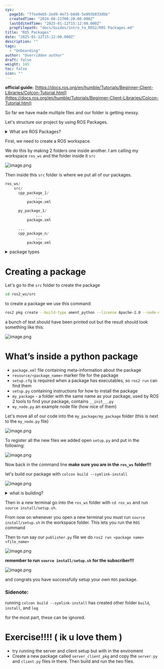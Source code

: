 ```yaml
---
sys:
  pageId: "7fea9eb5-2ed9-4e73-b6d6-5e093b833dbb"
  createdTime: "2024-08-21T00:28:00.000Z"
  lastEditedTime: "2025-01-12T15:12:00.000Z"
  propFilepath: "docs/Guides/intro_to_ROS2/ROS Packages.md"
title: "ROS Packages"
date: "2025-01-12T15:12:00.000Z"
description: ""
tags:
  - "Onboarding"
author: "Overridden author"
draft: false
weight: 145
toc: false
icon: ""
---
```


**official guide:** [https://docs.ros.org/en/humble/Tutorials/Beginner-Client-Libraries/Colcon-Tutorial.html](https://docs.ros.org/en/humble/Tutorials/Beginner-Client-Libraries/Colcon-Tutorial.html)

So far we have made multiple files and our folder is getting messy.

Let's structure our project by using ROS Packages.

<details>

<summary>What are ROS Packages?</summary>

ROS Packages are, as the name implies, packages of code that are highly sharable between ROS developers.

They consist of a folder, `package.xml` file, and source code

```python
      cpp_package_1/
		      ... imagine much code files here ..
          package.xml
```

</details>

First, we need to create a ROS workspace.

We do this by making 2 folders one inside another. I am calling my workspace `ros_ws` and the folder inside it `src`

![image.png](https://prod-files-secure.s3.us-west-2.amazonaws.com/d518164a-d88e-44d1-a4ee-3adb3bd8bce0/70706947-fd18-4537-a67b-e12946812d31/image.png?X-Amz-Algorithm=AWS4-HMAC-SHA256&X-Amz-Content-Sha256=UNSIGNED-PAYLOAD&X-Amz-Credential=ASIAZI2LB4664QLODZDO%2F20250224%2Fus-west-2%2Fs3%2Faws4_request&X-Amz-Date=20250224T121453Z&X-Amz-Expires=3600&X-Amz-Security-Token=IQoJb3JpZ2luX2VjEPT%2F%2F%2F%2F%2F%2F%2F%2F%2F%2FwEaCXVzLXdlc3QtMiJHMEUCIH09p1S0seLWtRutsQ6cLKYevjHgebUOvVj4GZfoi7RcAiEAtTXnRujGoNmMf5Rx83BjSORYbv1D3FiGwYj5Dl4qwV0q%2FwMILRAAGgw2Mzc0MjMxODM4MDUiDG27s%2BoIH2PDRio4pyrcA9U9lopsgkLbhKu6WHR0tSHl6qgdbCYjfQSWt5hZvBTc8nbWChIqADOcBw2VMTdb%2F7J4q%2F9bHUizC48ZdIz42gmie3oCGLRcfq8vmGo43BJj0jDT5hZZaDS%2BsWtoTkWntqP2jruHFYHguKGjjI6gATadcwTIObEQa%2B1Yt8TghIbTBtsbeEKNxvepEkH7of0wSPoKjz8PCb3eWikvsOW7DzXgDlmOqd2EsPuDaSHkCAYV0Mab3KILQka03C1mMKzIgwCP9QbwyaGF2rdj01LDzgX0f%2BVcdMaibl6POYn9xLKgBtXerzJTphULRw9ttA%2B64Upig8EmLny9%2FVtCqkpaYadDNee6XNLLf6zu%2BKxYvt47JohjIkUxusy7x2cVXOOuGNhAOnEn597QhAhV3AxiSHEXnPbyNkqxuQQwJkicRWWbSMuWWLivgOsV1FfvyGS9vgvOkP4Snl4v0iMoMEj8aPy9xZjLsmlKKaVsffH51NZYaK8J3z4u%2FsdvwuJYG74NFYZxXOo%2BG4RypBr7j0FLGrGotd9IbltbrkUFJ3TY3qqpcitmSUeAJoGSkRnPnaaRInCarJzsjeLPCN6MzY0xbfeIf7uMfeQqDd7DAgkqosdnTvBoFKy6IajXyCh5MNi38b0GOqUBlLzB2ozzoidbgSbOfDlDAs4Zi4MIrGstSuSY%2Bj9DwF9V4QGaUtUb9idXAtsva%2FGAKgSEY4%2BgbAaRaudSYBOfbb08eq%2FDjO2QQxZjbe42ZDFbHAMjg0t95%2BkvBEwklnGgKhpUgP3Xk5fmH0AwxdFLtpOsdejVTm%2BfeWdoj6ieAlaKZKSYQJreeLcWW2RntGDSAtqHt52hXFow%2Bl4LcOUAOt%2F4XgEK&X-Amz-Signature=08444d2bcf963154882766db88bfe418cb1ed134578dc8eb2d84ffaad87eb13f&X-Amz-SignedHeaders=host&x-id=GetObject)

Then inside this `src` folder is where we put all of our packages.

```python
ros_ws/
    src/
      cpp_package_1/
		      ...
          package.xml

      py_package_1/
		      ...
          package.xml

      ...
      cpp_package_n/
		      ...
          package.xml

```

<details>

<summary>package types</summary>

packages can be either `C++` or python.

the intern file structure is different for each but for this guide we will stick to creating python packages

</details>

# Creating a package

Let's go to the `src` folder to create the package

```bash
cd ros2_ws/src
```

to create a package we use this command:

```bash
ros2 pkg create --build-type ament_python --license Apache-2.0 --node-name my_node my_package
```

a bunch of text should have been printed out but the result should look something like this:

![image.png](https://prod-files-secure.s3.us-west-2.amazonaws.com/d518164a-d88e-44d1-a4ee-3adb3bd8bce0/e6cf1e3f-8512-4a3e-b131-079f800bf3e8/image.png?X-Amz-Algorithm=AWS4-HMAC-SHA256&X-Amz-Content-Sha256=UNSIGNED-PAYLOAD&X-Amz-Credential=ASIAZI2LB4664QLODZDO%2F20250224%2Fus-west-2%2Fs3%2Faws4_request&X-Amz-Date=20250224T121453Z&X-Amz-Expires=3600&X-Amz-Security-Token=IQoJb3JpZ2luX2VjEPT%2F%2F%2F%2F%2F%2F%2F%2F%2F%2FwEaCXVzLXdlc3QtMiJHMEUCIH09p1S0seLWtRutsQ6cLKYevjHgebUOvVj4GZfoi7RcAiEAtTXnRujGoNmMf5Rx83BjSORYbv1D3FiGwYj5Dl4qwV0q%2FwMILRAAGgw2Mzc0MjMxODM4MDUiDG27s%2BoIH2PDRio4pyrcA9U9lopsgkLbhKu6WHR0tSHl6qgdbCYjfQSWt5hZvBTc8nbWChIqADOcBw2VMTdb%2F7J4q%2F9bHUizC48ZdIz42gmie3oCGLRcfq8vmGo43BJj0jDT5hZZaDS%2BsWtoTkWntqP2jruHFYHguKGjjI6gATadcwTIObEQa%2B1Yt8TghIbTBtsbeEKNxvepEkH7of0wSPoKjz8PCb3eWikvsOW7DzXgDlmOqd2EsPuDaSHkCAYV0Mab3KILQka03C1mMKzIgwCP9QbwyaGF2rdj01LDzgX0f%2BVcdMaibl6POYn9xLKgBtXerzJTphULRw9ttA%2B64Upig8EmLny9%2FVtCqkpaYadDNee6XNLLf6zu%2BKxYvt47JohjIkUxusy7x2cVXOOuGNhAOnEn597QhAhV3AxiSHEXnPbyNkqxuQQwJkicRWWbSMuWWLivgOsV1FfvyGS9vgvOkP4Snl4v0iMoMEj8aPy9xZjLsmlKKaVsffH51NZYaK8J3z4u%2FsdvwuJYG74NFYZxXOo%2BG4RypBr7j0FLGrGotd9IbltbrkUFJ3TY3qqpcitmSUeAJoGSkRnPnaaRInCarJzsjeLPCN6MzY0xbfeIf7uMfeQqDd7DAgkqosdnTvBoFKy6IajXyCh5MNi38b0GOqUBlLzB2ozzoidbgSbOfDlDAs4Zi4MIrGstSuSY%2Bj9DwF9V4QGaUtUb9idXAtsva%2FGAKgSEY4%2BgbAaRaudSYBOfbb08eq%2FDjO2QQxZjbe42ZDFbHAMjg0t95%2BkvBEwklnGgKhpUgP3Xk5fmH0AwxdFLtpOsdejVTm%2BfeWdoj6ieAlaKZKSYQJreeLcWW2RntGDSAtqHt52hXFow%2Bl4LcOUAOt%2F4XgEK&X-Amz-Signature=b56fd8df449141d13763dc7e0185236e215125f2d56011f3b24719feda7e25af&X-Amz-SignedHeaders=host&x-id=GetObject)

# What’s inside a python package

- `package.xml` file containing meta-information about the package
- `resource/<package_name>` marker file for the package
- `setup.cfg` is required when a package has executables, so `ros2 run` can find them
- `setup.py` containing instructions for how to install the package
- `my_package` - a folder with the same name as your package, used by ROS 2 tools to find your package, contains `__init__.py`
- `my_node.py` an example node file (how nice of them)

Let's move all of our code into the `my_package/my_package` folder (this is next to the `my_node.py` file)

![image.png](https://prod-files-secure.s3.us-west-2.amazonaws.com/d518164a-d88e-44d1-a4ee-3adb3bd8bce0/9ce58f11-0da9-4d3e-b86d-506a9685d378/image.png?X-Amz-Algorithm=AWS4-HMAC-SHA256&X-Amz-Content-Sha256=UNSIGNED-PAYLOAD&X-Amz-Credential=ASIAZI2LB4664QLODZDO%2F20250224%2Fus-west-2%2Fs3%2Faws4_request&X-Amz-Date=20250224T121453Z&X-Amz-Expires=3600&X-Amz-Security-Token=IQoJb3JpZ2luX2VjEPT%2F%2F%2F%2F%2F%2F%2F%2F%2F%2FwEaCXVzLXdlc3QtMiJHMEUCIH09p1S0seLWtRutsQ6cLKYevjHgebUOvVj4GZfoi7RcAiEAtTXnRujGoNmMf5Rx83BjSORYbv1D3FiGwYj5Dl4qwV0q%2FwMILRAAGgw2Mzc0MjMxODM4MDUiDG27s%2BoIH2PDRio4pyrcA9U9lopsgkLbhKu6WHR0tSHl6qgdbCYjfQSWt5hZvBTc8nbWChIqADOcBw2VMTdb%2F7J4q%2F9bHUizC48ZdIz42gmie3oCGLRcfq8vmGo43BJj0jDT5hZZaDS%2BsWtoTkWntqP2jruHFYHguKGjjI6gATadcwTIObEQa%2B1Yt8TghIbTBtsbeEKNxvepEkH7of0wSPoKjz8PCb3eWikvsOW7DzXgDlmOqd2EsPuDaSHkCAYV0Mab3KILQka03C1mMKzIgwCP9QbwyaGF2rdj01LDzgX0f%2BVcdMaibl6POYn9xLKgBtXerzJTphULRw9ttA%2B64Upig8EmLny9%2FVtCqkpaYadDNee6XNLLf6zu%2BKxYvt47JohjIkUxusy7x2cVXOOuGNhAOnEn597QhAhV3AxiSHEXnPbyNkqxuQQwJkicRWWbSMuWWLivgOsV1FfvyGS9vgvOkP4Snl4v0iMoMEj8aPy9xZjLsmlKKaVsffH51NZYaK8J3z4u%2FsdvwuJYG74NFYZxXOo%2BG4RypBr7j0FLGrGotd9IbltbrkUFJ3TY3qqpcitmSUeAJoGSkRnPnaaRInCarJzsjeLPCN6MzY0xbfeIf7uMfeQqDd7DAgkqosdnTvBoFKy6IajXyCh5MNi38b0GOqUBlLzB2ozzoidbgSbOfDlDAs4Zi4MIrGstSuSY%2Bj9DwF9V4QGaUtUb9idXAtsva%2FGAKgSEY4%2BgbAaRaudSYBOfbb08eq%2FDjO2QQxZjbe42ZDFbHAMjg0t95%2BkvBEwklnGgKhpUgP3Xk5fmH0AwxdFLtpOsdejVTm%2BfeWdoj6ieAlaKZKSYQJreeLcWW2RntGDSAtqHt52hXFow%2Bl4LcOUAOt%2F4XgEK&X-Amz-Signature=c5d2fd71780010341b28afebd6c09e8ee1eba5ffa7b861c40e9ff7147603a389&X-Amz-SignedHeaders=host&x-id=GetObject)

To register all the new files we added open `setup.py` and put in the following:

![image.png](https://prod-files-secure.s3.us-west-2.amazonaws.com/d518164a-d88e-44d1-a4ee-3adb3bd8bce0/1cd7c262-4cae-4496-9d75-c178537d24a2/image.png?X-Amz-Algorithm=AWS4-HMAC-SHA256&X-Amz-Content-Sha256=UNSIGNED-PAYLOAD&X-Amz-Credential=ASIAZI2LB4664QLODZDO%2F20250224%2Fus-west-2%2Fs3%2Faws4_request&X-Amz-Date=20250224T121453Z&X-Amz-Expires=3600&X-Amz-Security-Token=IQoJb3JpZ2luX2VjEPT%2F%2F%2F%2F%2F%2F%2F%2F%2F%2FwEaCXVzLXdlc3QtMiJHMEUCIH09p1S0seLWtRutsQ6cLKYevjHgebUOvVj4GZfoi7RcAiEAtTXnRujGoNmMf5Rx83BjSORYbv1D3FiGwYj5Dl4qwV0q%2FwMILRAAGgw2Mzc0MjMxODM4MDUiDG27s%2BoIH2PDRio4pyrcA9U9lopsgkLbhKu6WHR0tSHl6qgdbCYjfQSWt5hZvBTc8nbWChIqADOcBw2VMTdb%2F7J4q%2F9bHUizC48ZdIz42gmie3oCGLRcfq8vmGo43BJj0jDT5hZZaDS%2BsWtoTkWntqP2jruHFYHguKGjjI6gATadcwTIObEQa%2B1Yt8TghIbTBtsbeEKNxvepEkH7of0wSPoKjz8PCb3eWikvsOW7DzXgDlmOqd2EsPuDaSHkCAYV0Mab3KILQka03C1mMKzIgwCP9QbwyaGF2rdj01LDzgX0f%2BVcdMaibl6POYn9xLKgBtXerzJTphULRw9ttA%2B64Upig8EmLny9%2FVtCqkpaYadDNee6XNLLf6zu%2BKxYvt47JohjIkUxusy7x2cVXOOuGNhAOnEn597QhAhV3AxiSHEXnPbyNkqxuQQwJkicRWWbSMuWWLivgOsV1FfvyGS9vgvOkP4Snl4v0iMoMEj8aPy9xZjLsmlKKaVsffH51NZYaK8J3z4u%2FsdvwuJYG74NFYZxXOo%2BG4RypBr7j0FLGrGotd9IbltbrkUFJ3TY3qqpcitmSUeAJoGSkRnPnaaRInCarJzsjeLPCN6MzY0xbfeIf7uMfeQqDd7DAgkqosdnTvBoFKy6IajXyCh5MNi38b0GOqUBlLzB2ozzoidbgSbOfDlDAs4Zi4MIrGstSuSY%2Bj9DwF9V4QGaUtUb9idXAtsva%2FGAKgSEY4%2BgbAaRaudSYBOfbb08eq%2FDjO2QQxZjbe42ZDFbHAMjg0t95%2BkvBEwklnGgKhpUgP3Xk5fmH0AwxdFLtpOsdejVTm%2BfeWdoj6ieAlaKZKSYQJreeLcWW2RntGDSAtqHt52hXFow%2Bl4LcOUAOt%2F4XgEK&X-Amz-Signature=a1c18813e6b260b674e7baa721b4eab8ce578e7a6388206a28e6fd680b30f392&X-Amz-SignedHeaders=host&x-id=GetObject)

Now back in the command line **make sure you are in the** **`ros_ws`** **folder!!!**

let's build our package with `colcon build --symlink-install`

![image.png](https://prod-files-secure.s3.us-west-2.amazonaws.com/d518164a-d88e-44d1-a4ee-3adb3bd8bce0/2f2a0d27-b173-48fd-b189-5f5c0ce65619/image.png?X-Amz-Algorithm=AWS4-HMAC-SHA256&X-Amz-Content-Sha256=UNSIGNED-PAYLOAD&X-Amz-Credential=ASIAZI2LB4664QLODZDO%2F20250224%2Fus-west-2%2Fs3%2Faws4_request&X-Amz-Date=20250224T121453Z&X-Amz-Expires=3600&X-Amz-Security-Token=IQoJb3JpZ2luX2VjEPT%2F%2F%2F%2F%2F%2F%2F%2F%2F%2FwEaCXVzLXdlc3QtMiJHMEUCIH09p1S0seLWtRutsQ6cLKYevjHgebUOvVj4GZfoi7RcAiEAtTXnRujGoNmMf5Rx83BjSORYbv1D3FiGwYj5Dl4qwV0q%2FwMILRAAGgw2Mzc0MjMxODM4MDUiDG27s%2BoIH2PDRio4pyrcA9U9lopsgkLbhKu6WHR0tSHl6qgdbCYjfQSWt5hZvBTc8nbWChIqADOcBw2VMTdb%2F7J4q%2F9bHUizC48ZdIz42gmie3oCGLRcfq8vmGo43BJj0jDT5hZZaDS%2BsWtoTkWntqP2jruHFYHguKGjjI6gATadcwTIObEQa%2B1Yt8TghIbTBtsbeEKNxvepEkH7of0wSPoKjz8PCb3eWikvsOW7DzXgDlmOqd2EsPuDaSHkCAYV0Mab3KILQka03C1mMKzIgwCP9QbwyaGF2rdj01LDzgX0f%2BVcdMaibl6POYn9xLKgBtXerzJTphULRw9ttA%2B64Upig8EmLny9%2FVtCqkpaYadDNee6XNLLf6zu%2BKxYvt47JohjIkUxusy7x2cVXOOuGNhAOnEn597QhAhV3AxiSHEXnPbyNkqxuQQwJkicRWWbSMuWWLivgOsV1FfvyGS9vgvOkP4Snl4v0iMoMEj8aPy9xZjLsmlKKaVsffH51NZYaK8J3z4u%2FsdvwuJYG74NFYZxXOo%2BG4RypBr7j0FLGrGotd9IbltbrkUFJ3TY3qqpcitmSUeAJoGSkRnPnaaRInCarJzsjeLPCN6MzY0xbfeIf7uMfeQqDd7DAgkqosdnTvBoFKy6IajXyCh5MNi38b0GOqUBlLzB2ozzoidbgSbOfDlDAs4Zi4MIrGstSuSY%2Bj9DwF9V4QGaUtUb9idXAtsva%2FGAKgSEY4%2BgbAaRaudSYBOfbb08eq%2FDjO2QQxZjbe42ZDFbHAMjg0t95%2BkvBEwklnGgKhpUgP3Xk5fmH0AwxdFLtpOsdejVTm%2BfeWdoj6ieAlaKZKSYQJreeLcWW2RntGDSAtqHt52hXFow%2Bl4LcOUAOt%2F4XgEK&X-Amz-Signature=a7beeefc3f5e8732c60065a1fb2065f73132f7112930a29d687c841d57ce3d0e&X-Amz-SignedHeaders=host&x-id=GetObject)

<details>

<summary>what is building?</summary>

if you are a CS major at Rose-Hulman you will learn the answer to this in CSSE132

but TLDR; is it combines all the code files into one program that can be run easily 

</details>

Then in a new terminal go into the `ros_ws` folder with `cd ros_ws` and run `source install/setup.sh`. 

From now on whenever you open a new terminal you must run `source install/setup.sh` in the workspace folder. This lets you run the `ROS` command

Then to run say our `publisher.py` file we do `ros2 run <package name> <file_name>`

![image.png](https://prod-files-secure.s3.us-west-2.amazonaws.com/d518164a-d88e-44d1-a4ee-3adb3bd8bce0/4f4b1219-3a44-4632-aa0a-ce3471699f59/image.png?X-Amz-Algorithm=AWS4-HMAC-SHA256&X-Amz-Content-Sha256=UNSIGNED-PAYLOAD&X-Amz-Credential=ASIAZI2LB4664QLODZDO%2F20250224%2Fus-west-2%2Fs3%2Faws4_request&X-Amz-Date=20250224T121453Z&X-Amz-Expires=3600&X-Amz-Security-Token=IQoJb3JpZ2luX2VjEPT%2F%2F%2F%2F%2F%2F%2F%2F%2F%2FwEaCXVzLXdlc3QtMiJHMEUCIH09p1S0seLWtRutsQ6cLKYevjHgebUOvVj4GZfoi7RcAiEAtTXnRujGoNmMf5Rx83BjSORYbv1D3FiGwYj5Dl4qwV0q%2FwMILRAAGgw2Mzc0MjMxODM4MDUiDG27s%2BoIH2PDRio4pyrcA9U9lopsgkLbhKu6WHR0tSHl6qgdbCYjfQSWt5hZvBTc8nbWChIqADOcBw2VMTdb%2F7J4q%2F9bHUizC48ZdIz42gmie3oCGLRcfq8vmGo43BJj0jDT5hZZaDS%2BsWtoTkWntqP2jruHFYHguKGjjI6gATadcwTIObEQa%2B1Yt8TghIbTBtsbeEKNxvepEkH7of0wSPoKjz8PCb3eWikvsOW7DzXgDlmOqd2EsPuDaSHkCAYV0Mab3KILQka03C1mMKzIgwCP9QbwyaGF2rdj01LDzgX0f%2BVcdMaibl6POYn9xLKgBtXerzJTphULRw9ttA%2B64Upig8EmLny9%2FVtCqkpaYadDNee6XNLLf6zu%2BKxYvt47JohjIkUxusy7x2cVXOOuGNhAOnEn597QhAhV3AxiSHEXnPbyNkqxuQQwJkicRWWbSMuWWLivgOsV1FfvyGS9vgvOkP4Snl4v0iMoMEj8aPy9xZjLsmlKKaVsffH51NZYaK8J3z4u%2FsdvwuJYG74NFYZxXOo%2BG4RypBr7j0FLGrGotd9IbltbrkUFJ3TY3qqpcitmSUeAJoGSkRnPnaaRInCarJzsjeLPCN6MzY0xbfeIf7uMfeQqDd7DAgkqosdnTvBoFKy6IajXyCh5MNi38b0GOqUBlLzB2ozzoidbgSbOfDlDAs4Zi4MIrGstSuSY%2Bj9DwF9V4QGaUtUb9idXAtsva%2FGAKgSEY4%2BgbAaRaudSYBOfbb08eq%2FDjO2QQxZjbe42ZDFbHAMjg0t95%2BkvBEwklnGgKhpUgP3Xk5fmH0AwxdFLtpOsdejVTm%2BfeWdoj6ieAlaKZKSYQJreeLcWW2RntGDSAtqHt52hXFow%2Bl4LcOUAOt%2F4XgEK&X-Amz-Signature=5ed9d496eec686ff22aa6491e0160d10912da41f1b6e99ffca632de46247a017&X-Amz-SignedHeaders=host&x-id=GetObject)

**remember to run** **`source install/setup.sh`** **for the subscriber!!!**

![image.png](https://prod-files-secure.s3.us-west-2.amazonaws.com/d518164a-d88e-44d1-a4ee-3adb3bd8bce0/02121119-dad4-49ec-8356-c956108b4243/image.png?X-Amz-Algorithm=AWS4-HMAC-SHA256&X-Amz-Content-Sha256=UNSIGNED-PAYLOAD&X-Amz-Credential=ASIAZI2LB4664QLODZDO%2F20250224%2Fus-west-2%2Fs3%2Faws4_request&X-Amz-Date=20250224T121453Z&X-Amz-Expires=3600&X-Amz-Security-Token=IQoJb3JpZ2luX2VjEPT%2F%2F%2F%2F%2F%2F%2F%2F%2F%2FwEaCXVzLXdlc3QtMiJHMEUCIH09p1S0seLWtRutsQ6cLKYevjHgebUOvVj4GZfoi7RcAiEAtTXnRujGoNmMf5Rx83BjSORYbv1D3FiGwYj5Dl4qwV0q%2FwMILRAAGgw2Mzc0MjMxODM4MDUiDG27s%2BoIH2PDRio4pyrcA9U9lopsgkLbhKu6WHR0tSHl6qgdbCYjfQSWt5hZvBTc8nbWChIqADOcBw2VMTdb%2F7J4q%2F9bHUizC48ZdIz42gmie3oCGLRcfq8vmGo43BJj0jDT5hZZaDS%2BsWtoTkWntqP2jruHFYHguKGjjI6gATadcwTIObEQa%2B1Yt8TghIbTBtsbeEKNxvepEkH7of0wSPoKjz8PCb3eWikvsOW7DzXgDlmOqd2EsPuDaSHkCAYV0Mab3KILQka03C1mMKzIgwCP9QbwyaGF2rdj01LDzgX0f%2BVcdMaibl6POYn9xLKgBtXerzJTphULRw9ttA%2B64Upig8EmLny9%2FVtCqkpaYadDNee6XNLLf6zu%2BKxYvt47JohjIkUxusy7x2cVXOOuGNhAOnEn597QhAhV3AxiSHEXnPbyNkqxuQQwJkicRWWbSMuWWLivgOsV1FfvyGS9vgvOkP4Snl4v0iMoMEj8aPy9xZjLsmlKKaVsffH51NZYaK8J3z4u%2FsdvwuJYG74NFYZxXOo%2BG4RypBr7j0FLGrGotd9IbltbrkUFJ3TY3qqpcitmSUeAJoGSkRnPnaaRInCarJzsjeLPCN6MzY0xbfeIf7uMfeQqDd7DAgkqosdnTvBoFKy6IajXyCh5MNi38b0GOqUBlLzB2ozzoidbgSbOfDlDAs4Zi4MIrGstSuSY%2Bj9DwF9V4QGaUtUb9idXAtsva%2FGAKgSEY4%2BgbAaRaudSYBOfbb08eq%2FDjO2QQxZjbe42ZDFbHAMjg0t95%2BkvBEwklnGgKhpUgP3Xk5fmH0AwxdFLtpOsdejVTm%2BfeWdoj6ieAlaKZKSYQJreeLcWW2RntGDSAtqHt52hXFow%2Bl4LcOUAOt%2F4XgEK&X-Amz-Signature=4d26375a64bd5ffcc5c1be3799e401ea166b930a00debdd7ee94a457bf4e89ef&X-Amz-SignedHeaders=host&x-id=GetObject)

and congrats you have successfully setup your own `ROS` package.

### Sidenote:

running `colcon build --symlink-install` has created other folder `build`, `install`, and `log`

for the most part, these can be ignored.

# Exercise!!!! ( ik u love them )

- try running the server and client setup but with in the enviroment
- Create a new package called `server_client_pkg` and copy the `server.py` and `client.py` files in there. Then build and run the two files.
